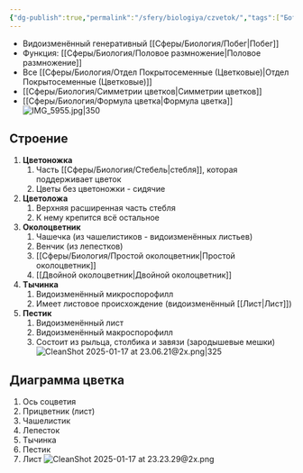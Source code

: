 ```yaml
---
{"dg-publish":true,"permalink":"/sfery/biologiya/czvetok/","tags":["Ботаника"]}
---
```


- Видоизменённый генеративный [[Сферы/Биология/Побег\|Побег]]
- Функция: [[Сферы/Биология/Половое размножение\|Половое размножение]]
- Все [[Сферы/Биология/Отдел Покрытосеменные (Цветковые)\|Отдел Покрытосеменные (Цветковые)]]
- [[Сферы/Биология/Симметрии цветков\|Симметрии цветков]]
- [[Сферы/Биология/Формула цветка\|Формула цветка]] 
![IMG_5955.jpg|350](/img/user/%D0%90%D1%80%D1%85%D0%B8%D0%B2/%D0%9A%D1%8D%D1%88/IMG_5955.jpg)
## Строение
1. **Цветоножка** 
	1. Часть [[Сферы/Биология/Стебель\|стебля]], которая поддерживает цветок
	2. Цветы без цветоножки - сидячие
2. **Цветоложа** 
	1. Верхняя расширенная часть стебля
	2. К нему крепится всё остальное
3. **Околоцветник** 
	1. Чашечка (из чашелистиков - видоизменённых листьев)
	2. Венчик (из лепестков)
	3. [[Сферы/Биология/Простой околоцветник\|Простой околоцветник]]
	4. [[Двойной околоцветник\|Двойной околоцветник]]
4. **Тычинка**
	1. Видоизменённый микроспорофилл
	2. Имеет листовое происхождение (видоизменённый [[Лист\|Лист]])
5. **Пестик**
	1. Видоизменённый лист
	2. Видоизменённый макроспорофилл 
	3. Состоит из рыльца, столбика и завязи (зародышевые мешки)
![CleanShot 2025-01-17 at 23.06.21@2x.png|325](/img/user/%D0%90%D1%80%D1%85%D0%B8%D0%B2/%D0%9A%D1%8D%D1%88/CleanShot%202025-01-17%20at%2023.06.21@2x.png)
## Диаграмма цветка
1. Ось соцветия
2. Прицветник (лист)
3. Чашелистик
4. Лепесток
5. Тычинка
6. Пестик
7. Лист
![CleanShot 2025-01-17 at 23.23.29@2x.png](/img/user/%D0%90%D1%80%D1%85%D0%B8%D0%B2/%D0%9A%D1%8D%D1%88/CleanShot%202025-01-17%20at%2023.23.29@2x.png)